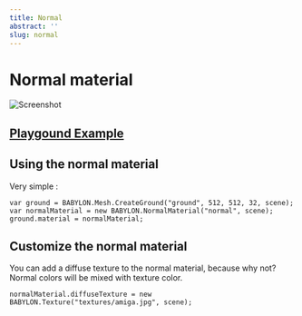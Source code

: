 ```yaml
---
title: Normal
abstract: ''
slug: normal
---
```


# Normal material

![Screenshot](/img/extensions/materials/normal.jpg)

## [Playgound Example]( https://www.babylonjs-playground.com/#22VQKB)

## Using the normal material

Very simple : 
```
var ground = BABYLON.Mesh.CreateGround("ground", 512, 512, 32, scene);
var normalMaterial = new BABYLON.NormalMaterial("normal", scene);
ground.material = normalMaterial;
```

## Customize the normal material

You can add a diffuse texture to the normal material, because why not?
Normal colors will be mixed with texture color.

```
normalMaterial.diffuseTexture = new BABYLON.Texture("textures/amiga.jpg", scene);
```

